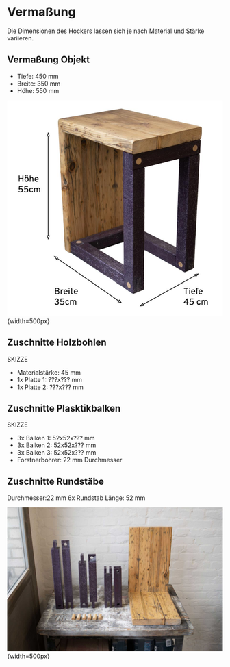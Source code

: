 # Vermaßung

Die Dimensionen des Hockers lassen sich je nach Material und Stärke variieren.

## Vermaßung Objekt

- Tiefe: 450 mm
- Breite: 350 mm
- Höhe: 550 mm

![pic](res/assets/media/img/regenholz_precious-hocker_dimensions-01.jpg){width=500px}



## Zuschnitte Holzbohlen 

SKIZZE

- Materialstärke: 45 mm
- 1x Platte 1: ???x??? mm
- 1x Platte 2: ???x??? mm

## Zuschnitte Plasktikbalken 

SKIZZE

- 3x Balken 1: 52x52x??? mm
- 3x Balken 2: 52x52x??? mm
- 3x Balken 3: 52x52x??? mm
- Forstnerbohrer: 22 mm Durchmesser

## Zuschnitte Rundstäbe

Durchmesser:22 mm
6x Rundstab Länge: 52 mm


![pic](res/assets/media/img/regenholz_precious-hocker_components.jpg){width=500px}
